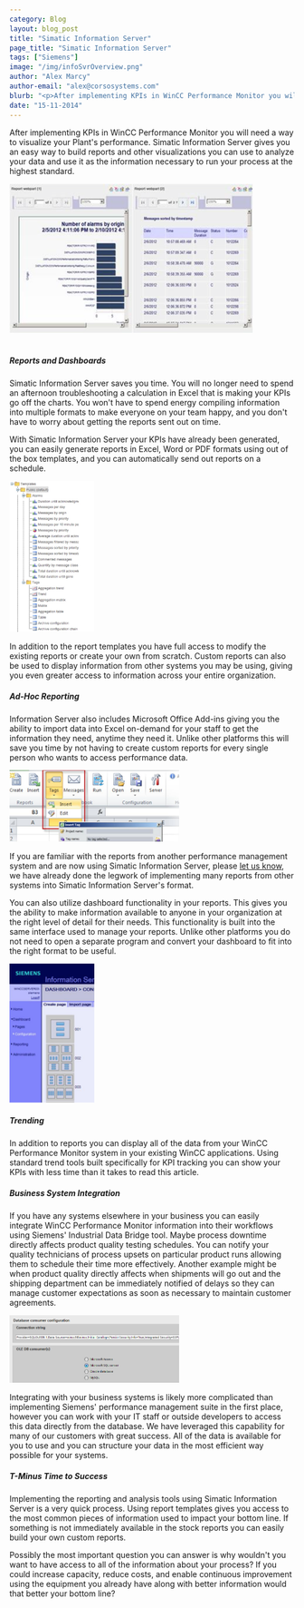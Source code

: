 ```yaml
---
category: Blog
layout: blog_post
title: "Simatic Information Server"
page_title: "Simatic Information Server"
tags: ["Siemens"]
image: "/img/infoSvrOverview.png"
author: "Alex Marcy"
author-email: "alex@corsosystems.com"
blurb: "<p>After implementing KPIs in WinCC Performance Monitor you will need a way to visualize your Plant's performance. Simatic Information Server gives you an easy way to build reports and other visualizations you can use to analyze your data and use it as the information necessary to run your process at the highest standard.</p>"
date: "15-11-2014"
---
```


<p>After implementing KPIs in WinCC Performance Monitor you will need a way to visualize your Plant's performance. Simatic Information Server gives you an easy way to build reports and other visualizations you can use to analyze your data and use it as the information necessary to run your process at the highest standard.</p>

<img src="/img/reportExampleInfoSvr.png" width="430px"/>
<br/>
<br/>

<h5><b>Reports and Dashboards</b></h5>
<p>Simatic Information Server saves you time. You will no longer need to spend an afternoon troubleshooting a calculation in Excel that is making your KPIs go off the charts. You won't have to spend energy compiling information into multiple formats to make everyone on your team happy, and you don't have to worry about getting the reports sent out on time.</p>

<p>With Simatic Information Server your KPIs have already been generated, you can easily generate reports in Excel, Word or PDF formats using out of the box templates, and you can automatically send out reports on a schedule.</p>

<img src="/img/reportTemplatesInfoSvr.png" width="150px"/>

<p>In addition to the report templates you have full access to modify the existing reports or create your own from scratch. Custom reports can also be used to display information from other systems you may be using, giving you even greater access to information across your entire organization.</p>

<h5><b>Ad-Hoc Reporting</b></h5>
<p>Information Server also includes Microsoft Office Add-ins giving you the ability to import data into Excel on-demand for your staff to get the information they need, anytime they need it. Unlike other platforms this will save you time by not having to create custom reports for every single person who wants to access performance data.</p>
<img src="/img/msofficeaddin.png" width="300px"/>

<p>If you are familiar with the reports from another performance management system and are now using Simatic Information Server, please <a href="mailto:info@corsosystems.com?subject=Info%20Server%20Reports">let us know</a>, we have already done the legwork of implementing many reports from other systems into Simatic Information Server's format.</p>

<p>You can also utilize dashboard functionality in your reports. This gives you the ability to make information available to anyone in your organization at the right level of detail for their needs. This functionality is built into the same interface used to manage your reports. Unlike other platforms you do not need to open a separate program and convert your dashboard to fit into the right format to be useful.</p>
<img src="/img/dashboards.png" width="150px"/>
<h5><b>Trending</b></h5>
<p>In addition to reports you can display all of the data from your WinCC Performance Monitor system in your existing WinCC applications. Using standard trend tools built specifically for KPI tracking you can show your KPIs with less time than it takes to read this article.</p>


<h5><b>Business System Integration</b></h5>
<p>If you have any systems elsewhere in your business you can easily integrate WinCC Performance Monitor information into their workflows using Siemens' Industrial Data Bridge tool. Maybe process downtime directly affects product quality testing schedules. You can notify your quality technicians of process upsets on particular product runs allowing them to schedule their time more effectively. Another example might be when product quality directly affects when shipments will go out and the shipping department can be immediately notified of delays so they can manage customer expectations as soon as necessary to maintain customer agreements.</p>
<img src="/img/IDB.png" width="300px"/>

<p>Integrating with your business systems is likely more complicated than implementing Siemens' performance management suite in the first place, however you can work with your IT staff or outside developers to access this data directly from the database. We have leveraged this capability for many of our customers with great success. All of the data is available for you to use and you can structure your data in the most efficient way possible for your systems.</p>

<h5><b>T-Minus Time to Success</b></h5>
<p>Implementing the reporting and analysis tools using Simatic Information Server is a very quick process. Using report templates gives you access to the most common pieces of information used to impact your bottom line. If something is not immediately available in the stock reports you can easily build your own custom reports.</p>

<p>Possibly the most important question you can answer is why wouldn't you want to have access to all of the information about your process? If you could increase capacity, reduce costs, and enable continuous improvement using the equipment you already have along with better information would that better your bottom line?</p>

